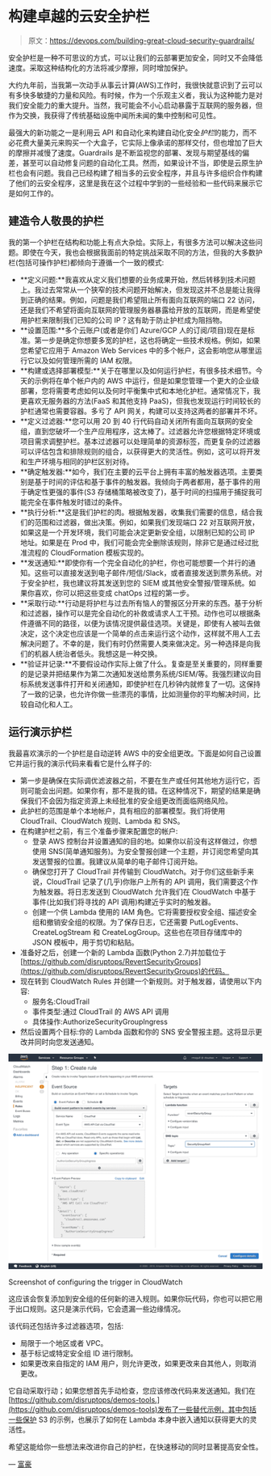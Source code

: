 # 构建卓越的云安全护栏

> 原文：<https://devops.com/building-great-cloud-security-guardrails/>

安全护栏是一种不可思议的方式，可以让我们的云部署更加安全，同时又不会降低速度。采取这种结构化的方法将减少摩擦，同时增加保护。

大约九年前，当我第一次动手从事云计算(AWS)工作时，我很快就意识到了云可以有多快多敏捷的力量和风险。有时候，作为一个乐观主义者，我认为这种能力是对我们安全能力的重大提升。当然，我可能会不小心启动暴露于互联网的服务器，但作为交换，我获得了传统基础设施中闻所未闻的集中控制和可见性。

最强大的新功能之一是利用云 API 和自动化来构建自动化安全*护栏*的能力，而不必花费大量美元来购买一个大盒子，它实际上像承诺的那样交付，但也增加了巨大的摩擦并减慢了速度。Guardrails 是不断监视您的部署、发现与期望基线的偏差，甚至可以自动修复问题的自动化工具。然而，如果设计不当，即使是云原生护栏也会有问题。我自己已经构建了相当多的云安全程序，并且与许多组织合作构建了他们的云安全程序，这里是我在这个过程中学到的一些经验和一些代码来展示它是如何工作的。

## 建造令人敬畏的护栏

我的第一个护栏在结构和功能上有点大杂烩。实际上，有很多方法可以解决这些问题。即使在今天，我也会根据我面前的特定挑战采取不同的方法，但我的大多数护栏(包括可操作护栏)都倾向于遵循一个一致的模式:

*   **定义问题:**我喜欢从定义我们想要的业务成果开始，然后转移到技术问题上。我过去常常从一个狭窄的技术问题开始解决，但发现这并不总是能让我得到正确的结果。例如，问题是我们希望阻止所有面向互联网的端口 22 访问，还是我们不希望将面向互联网的管理服务器暴露给开放的互联网，而是希望使用护栏来限制我们已知的公司 IP？这有助于防止护栏成为阻挡物。
*   **设置范围:**多个云账户(或者是你们 Azure/GCP 人的订阅/项目)现在是标准。第一步是确定你想要多宽的护栏，这也将确定一些技术规格。例如，如果您希望它应用于 Amazon Web Services 中的多个帐户，这会影响您从哪里运行它以及如何管理所需的 IAM 权限。
*   **构建或选择部署模型:**关于在哪里以及如何运行护栏，有很多技术细节。今天的示例将在单个帐户内的 AWS 中运行，但是如果您管理一个更大的企业级部署，您将需要考虑如何以及何时平衡集中式和本地化护栏。通常情况下，我更喜欢无服务器的方法(FaaS 和其他支持 PaaS)，但我也发现运行时间较长的护栏通常也需要容器。多亏了 API 网关，构建可以支持这两者的部署并不坏。
*   **定义过滤器:**您可以用 20 到 40 行代码自动关闭所有面向互联网的安全组，直到您破坏一个生产应用程序，这太棒了。过滤器允许您根据特定环境或项目需求调整护栏。基本过滤器可以处理简单的资源标签，而更复杂的过滤器可以评估包含和排除规则的组合，以获得更大的灵活性。例如，这可以将开发和生产环境与相同的护栏区别对待。
*   **确定触发器:**如今，我们在主要的云平台上拥有丰富的触发器选项。主要类别是基于时间的评估和基于事件的触发器。我倾向于两者都用，基于事件的用于确定性更强的事件(S3 存储桶策略被改变了)，基于时间的扫描用于捕捉我可能完全在事件触发时错过的条件。
*   **执行分析:**这是我们护栏的肉。根据触发器，收集我们需要的信息，结合我们的范围和过滤器，做出决策。例如，如果我们发现端口 22 对互联网开放，如果这是一个开发环境，我们可能会决定更新安全组，以限制已知的公司 IP 地址。如果是在 Prod 中，我们可能会完全删除该规则，除非它是通过经过批准流程的 CloudFormation 模板实现的。
*   **发送通知:**即使你有一个完全自动化的护栏，你也可能想要一个并行的通知。这些可以直接发送到电子邮件/短信/Slack，或者直接发送到票务系统。对于安全护栏，我也建议将其发送到您的 SIEM 或其他安全警报/管理系统。如果你喜欢，你可以把这些变成 chatOps 过程的第一步。
*   **采取行动:**行动是将护栏与过去所有恼人的警报区分开来的东西。基于分析和过滤器，操作可以是完全自动化的补救或请求人工干预。动作也可以根据条件遵循不同的路径，以便为该情况提供最佳选项。关键是，即使有人被叫去做决定，这个决定也应该是一个简单的点击来运行这个动作，这样就不用人工去解决问题了。不幸的是，我们有时仍然需要人类来做决定。另一种选择是向我们的机器人统治者低头。我想这是一种交换。
*   **验证并记录:**不要假设动作实际上做了什么。复查是至关重要的，同样重要的是记录并把结果作为第二次通知发送给票务系统/SIEM/等。我强烈建议向目标系统发送事件打开和关闭通知，即使护栏在几秒钟内就修复了一切。这保持了一致的记录，也允许你做一些漂亮的事情，比如测量你的平均解决时间，比较自动化和人工。

## 运行演示护栏

我最喜欢演示的一个护栏是自动逆转 AWS 中的安全组更改。下面是如何自己设置它并运行我的演示代码来看看它是什么样子的:

*   第一步是确保在实际调优滤波器之前，不要在生产或任何其他地方运行它，否则可能会出问题。如果你有，那不是我的错。在这种情况下，期望的结果是确保我们不会因为指定资源上未经批准的安全组更改而面临网络风险。
*   此护栏的范围是单个本地帐户，具有相应的部署模型。我们将使用 CloudTrail、CloudWatch 规则、Lambda 和 SNS。
*   在构建护栏之前，有三个准备步骤来配置您的帐户:
    *   登录 AWS 控制台并设置通知的目的地。如果你以前没有这样做过，你想使用 SNS(简单通知服务)。为安全警报创建一个主题，并订阅您希望向其发送警报的位置。我建议从简单的电子邮件订阅开始。
    *   确保您打开了 CloudTrail 并传输到 CloudWatch。对于你们这些新手来说，CloudTrail 记录了(几乎)你账户上所有的 API 调用，我们需要这个作为触发器。将日志发送到 CloudWatch 允许我们在 CloudWatch 中基于事件(比如我们将寻找的 API 调用)构建近乎实时的触发器。
    *   创建一个供 Lambda 使用的 IAM 角色。它将需要授权安全组、描述安全组和撤销安全组的权限。为了保存日志，它还需要 PutLogEvents、CreateLogStream 和 CreateLogGroup。这些也在项目存储库中的 JSON 模板中，用于剪切和粘贴。
*   准备好之后，创建一个新的 Lambda 函数(Python 2.7)并加载位于[https://github.com/disruptops/RevertSecurityGroups](https://github.com/disruptops/RevertSecurityGroups)的代码。
*   现在转到 CloudWatch Rules 并创建一个新规则。对于触发器，请使用以下内容:
    *   服务名:CloudTrail
    *   事件类型:通过 CloudTrail 的 AWS API 调用
    *   具体操作:AuthorizeSecurityGroupIngress
*   然后设置两个目标:你的 Lambda 函数和你的 SNS 安全警报主题。这将显示更改并同时向您发送通知。

![](img/d68dc7d0b5e3bfc2392f6efcb42120b5.png)

Screenshot of configuring the trigger in CloudWatch

这应该会恢复添加到安全组的任何新的进入规则。如果你玩代码，你也可以把它用于出口规则。这只是演示代码，它会遗漏一些边缘情况。

该代码还包括许多过滤器选项，包括:

*   局限于一个地区或者 VPC。
*   基于标记或特定安全组 ID 进行限制。
*   如果更改来自指定的 IAM 用户，则允许更改，如果更改来自其他人，则取消更改。

它自动采取行动；如果您想首先手动检查，您应该修改代码来发送通知。我们在[https://github.com/disruptops/demos-tools.](https://github.com/disruptops/demos-tools)发布了一些替代示例，其中包括一些保护 S3 的示例，也展示了如何在 Lambda 本身中嵌入通知以获得更大的灵活性。

希望这能给你一些想法来改进你自己的护栏，在快速移动的同时显著提高安全性。

— [富豪](https://devops.com/author/rmogull/)